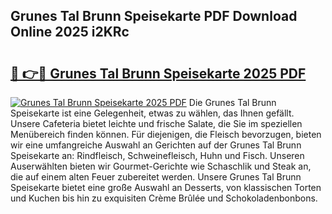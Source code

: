 ## Grunes Tal Brunn Speisekarte PDF Download Online 2025 i2KRc

# <h2><a href="http://gc5nph0.nevu.top/?p=Grunes+Tal+Brunn+Speisekarte">🔗 👉🔴 Grunes Tal Brunn Speisekarte 2025 PDF</a></h2>

[![Grunes Tal Brunn Speisekarte 2025 PDF](https://i.imgur.com/dBaPXMq.png)](http://gc5nph0.nevu.top/?p=Grunes+Tal+Brunn+Speisekarte)
Die Grunes Tal Brunn Speisekarte ist eine Gelegenheit, etwas zu wählen, das Ihnen gefällt. Unsere Cafeteria bietet leichte und frische Salate, die Sie im speziellen Menübereich finden können. Für diejenigen, die Fleisch bevorzugen, bieten wir eine umfangreiche Auswahl an Gerichten auf der Grunes Tal Brunn Speisekarte an: Rindfleisch, Schweinefleisch, Huhn und Fisch. Unseren Auserwählten bieten wir Gourmet-Gerichte wie Schaschlik und Steak an, die auf einem alten Feuer zubereitet werden. Unsere Grunes Tal Brunn Speisekarte bietet eine große Auswahl an Desserts, von klassischen Torten und Kuchen bis hin zu exquisiten Crème Brûlée und Schokoladenbonbons.
